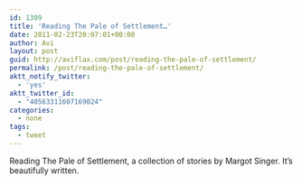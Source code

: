 ```yaml
---
id: 1309
title: 'Reading The Pale of Settlement…'
date: 2011-02-23T20:07:01+00:00
author: Avi
layout: post
guid: http://aviflax.com/post/reading-the-pale-of-settlement/
permalink: /post/reading-the-pale-of-settlement/
aktt_notify_twitter:
  - 'yes'
aktt_twitter_id:
  - "40563311607169024"
categories:
  - none
tags:
  - tweet
---
```

Reading The Pale of Settlement, a collection of stories by Margot Singer. It’s beautifully written.